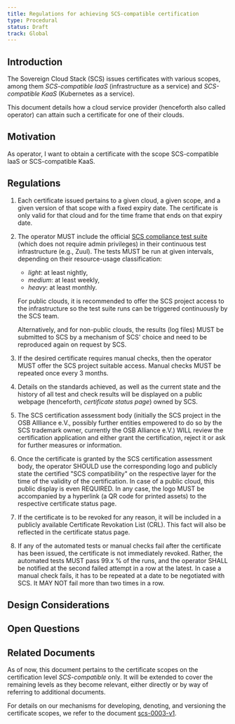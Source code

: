 ```yaml
---
title: Regulations for achieving SCS-compatible certification
type: Procedural
status: Draft
track: Global
---
```


## Introduction

The Sovereign Cloud Stack (SCS) issues certificates with various scopes, among them _SCS-compatible IaaS_ (infrastructure as a service) and _SCS-compatible KaaS_ (Kubernetes as a service).

This document details how a cloud service provider (henceforth also called operator) can attain such a certificate for one of their clouds.

## Motivation

As operator, I want to obtain a certificate with the scope SCS-compatible IaaS or SCS-compatible KaaS.

## Regulations

1. Each certificate issued pertains to a given cloud, a given scope, and a given version of that scope with a fixed expiry date. The certificate is only valid for that cloud and for the time frame that ends on that expiry date.

2. The operator MUST include the official [SCS compliance test suite](https://github.com/SovereignCloudStack/standards/tree/main/Tests) (which does not require admin privileges) in their continuous test infrastructure (e.g., Zuul). The tests MUST be run at given intervals, depending on their resource-usage classification:

    - _light_: at least nightly,
    - _medium_: at least weekly,
    - _heavy_: at least monthly.

   For public clouds, it is recommended to offer the SCS project access to the infrastructure so the test suite runs can be triggered continuously by the SCS team.

   Alternatively, and for non-public clouds, the results (log files) MUST be submitted to SCS by a mechanism of SCS' choice and need to be reproduced again on request by SCS.

   <!-- Initially this will probably be eMail -->

3. If the desired certificate requires manual checks, then the operator MUST offer the SCS project suitable access. Manual checks MUST be repeated once every 3 months.

4. Details on the standards achieved, as well as the current state and the history of all test and check results will be displayed on a public webpage (henceforth, _certificate status page_) owned by SCS.

5. The SCS certification assessment body (initially the SCS project in the OSB Allliance e.V., possibly further entities empowered to do so by the SCS trademark owner, currently the OSB Alliance e.V.) WILL review the certification application and either grant the certification, reject it or ask for further measures or information.
   <!-- body might as well just be a machine, at least on the scs compatible level -->

6. Once the certificate is granted by the SCS certification assessment body, the operator SHOULD use the corresponding logo and publicly state the certified "SCS compatibility" on the respective layer for the time of the validity of the certification. In case of a public cloud, this public display is even REQUIRED. In any case, the logo MUST be accompanied by a hyperlink (a QR code for printed assets) to the respective certificate status page.

7. If the certificate is to be revoked for any reason, it will be included in a publicly available Certificate Revokation List (CRL). This fact will also be reflected in the certificate status page.

8. If any of the automated tests or manual checks fail after the certificate has been issued, the certificate is not immediately revoked. Rather, the automated tests MUST pass 99.x % of the runs, and the operator SHALL be notified at the second failed attempt in a row at the latest. In case a manual check fails, it has to be repeated at a date to be negotiated with SCS. It MAY NOT fail more than two times in a row.

## Design Considerations

## Open Questions

## Related Documents

As of now, this document pertains to the certificate scopes on the certification level _SCS-compatible_ only. It will be extended to cover the remaining levels as they become relevant, either directly or by way of referring to additional documents.

For details on our mechanisms for developing, denoting, and versioning the certificate scopes, we refer to the document [scs-0003-v1](scs-0003-v1-sovereign-cloud-standards-yaml.md).
